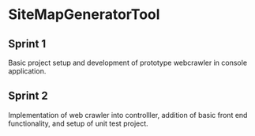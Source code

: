 # SiteMapGeneratorTool

## Sprint 1
Basic project setup and development of prototype webcrawler in console application.

## Sprint 2
Implementation of web crawler into controlller, addition of basic front end functionality, and setup of unit test project.